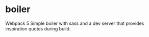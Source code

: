 # boiler
Webpack 5 Simple boiler with sass and a dev server that provides inspiration quotes during build.
